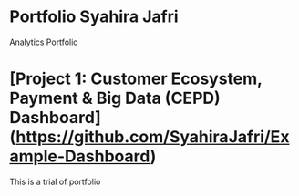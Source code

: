 # Portfolio Syahira Jafri
Analytics Portfolio

# [Project 1: Customer Ecosystem, Payment & Big Data (CEPD) Dashboard] (https://github.com/SyahiraJafri/Example-Dashboard)

This is a trial of portfolio

